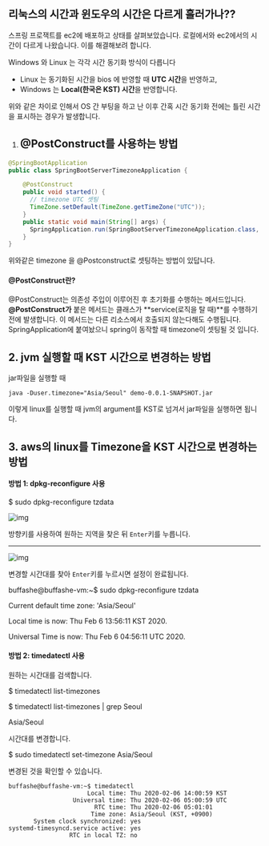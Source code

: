 ## 리눅스의 시간과 윈도우의 시간은 다르게 흘러가나??

스프링 프로잭트를 ec2에 배포하고 상태를 살펴보았습니다. 로컬에서와 ec2에서의 시간이 다르게 나왔습니다. 이를 해결해보려 합니다.

Windows 와 Linux 는 각각 시간 동기화 방식이 다릅니다

- Linux 는 동기화된 시간을 bios 에 반영할 때 **UTC 시간**을 반영하고,
-  Windows 는 **Local(한국은 KST) 시간**을 반영합니다.

위와 같은 차이로 인해서 OS 간 부팅을 하고 난 이후 간혹 시간 동기화 전에는 틀린 시간을 표시하는 경우가 발생합니다.



1. ##  @PostConstruct를 사용하는 방법

```java
@SpringBootApplication
public class SpringBootServerTimezoneApplication {

    @PostConstruct
    public void started() {
      // timezone UTC 셋팅
      TimeZone.setDefault(TimeZone.getTimeZone("UTC"));
    }
    public static void main(String[] args) {       
      SpringApplication.run(SpringBootServerTimezoneApplication.class, args);
    }
}
```

위와같은 timezone 을 @Postconstruct로 셋팅하는 방법이 있답니다.

#### @PostConstruct란?

@PostConstruct는 의존성 주입이 이루어진 후 초기화를 수행하는 메서드입니다. **@PostConstruct가** 붙은 메서드는 클래스가 **service(로직을 탈 때)**를 수행하기 전에 발생합니다. 이 메서드는 다른 리소스에서 호출되지 않는다해도 수행됩니다. SpringApplication에 붙여놨으니 spring이 동작할 때 timezone이 셋팅될 것 입니다. 

## 2. jvm 실행할 때 KST 시간으로 변경하는 방법

jar파일을 실행할 때 

```shell
java -Duser.timezone="Asia/Seoul" demo-0.0.1-SNAPSHOT.jar
```

이렇게 linux를 실행할 때 jvm의 argument를 KST로 넘겨서 jar파일을 실행하면 됩니다.



## 3. aws의 linux를 Timezone을 KST 시간으로 변경하는 방법

#### 방법 1: dpkg-reconfigure 사용

$ sudo dpkg-reconfigure tzdata

![img](https://blog.buffashe.com/wp-content/uploads/2020/02/2020-02-06_141102.png)

방향키를 사용하여 원하는 지역을 찾은 뒤 `Enter`키를 누릅니다.

------

![img](https://blog.buffashe.com/wp-content/uploads/2020/02/2020-02-06_135432.png)

변경할 시간대를 찾아 `Enter`키를 누르시면 설정이 완료됩니다.

buffashe@buffashe-vm:~$ sudo dpkg-reconfigure tzdata

Current default time zone: 'Asia/Seoul'

Local time is now:      Thu Feb  6 13:56:11 KST 2020.

Universal Time is now:  Thu Feb  6 04:56:11 UTC 2020.



#### 방법 2: timedatectl 사용

원하는 시간대를 검색합니다.

$ timedatectl list-timezones

$ timedatectl list-timezones | grep Seoul

Asia/Seoul



시간대를 변경합니다.

$ sudo timedatectl set-timezone Asia/Seoul



변경된 것을 확인할 수 있습니다.

```shell
buffashe@buffashe-vm:~$ timedatectl
                      Local time: Thu 2020-02-06 14:00:59 KST
                  Universal time: Thu 2020-02-06 05:00:59 UTC
                        RTC time: Thu 2020-02-06 05:01:01
                       Time zone: Asia/Seoul (KST, +0900)
       System clock synchronized: yes
systemd-timesyncd.service active: yes
                 RTC in local TZ: no
```